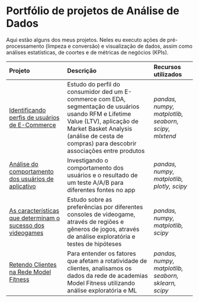 # Portfólio de projetos de Análise de Dados

Aqui estão alguns dos meus projetos. Neles eu executo ações de pré-processamento (limpeza e conversão) e visualização de dados, assim como análises estatísticas, de coortes e de métricas de negócios (KPIs).

| Projeto               | Descrição                                                                                   | Recursos utilizados            |
|:--------------------- |:------------------------------------------------------------------------------------------- |:------------------------------ |
|[Identificando perfis de usuários de E-Commerce](https://github.com/diego-analytics/projetos_dados/blob/Projeto_0/projeto_ecommerce_comentado.ipynb "Identificando perfis de usuários de E-Commerce")|Estudo do perfil do consumidor ded um E-commerce com EDA, segmentação de usuários usando RFM e Lifetime Value (LTV), aplicação de Market Basket Analysis (análise de cesta de compras) para descobrir associações entre produtos|*pandas, numpy, matplotlib, seaborn, scipy, mlxtend*|
|[Análise do comportamento dos usuários de aplicativo](https://github.com/diego-analytics/projetos_dados/blob/ff3719008c6b978da236c9fdcab0ef8bc98d75f3/Projeto_users_behavioral_analysis_2.ipynb "Análise do comportamento dos usuários de aplicativo")|Investigando o comportamento dos usuários e o resultado de um teste A/A/B para diferentes fontes no app|*pandas, numpy, matplotlib, plotly, scipy*|
|[As características que determinam o sucesso dos videogames](https://github.com/diego-analytics/projetos_dados/blob/115d8652f0958b590183c4ad791b7f323d6e0d10/Projeto_console_analysis.ipynb "As características que determinam o sucesso dos videogames")|Estudo sobre as preferências por diferentes consoles de videogame, através de regiões e gêneros de jogos, através de análise exploratória e testes de hipóteses|*pandas, numpy, matplotlib, scipy*|
|[Retendo Clientes na Rede Model Fitness](https://github.com/diego-analytics/projetos_dados/blob/8e94b5bb4289199273d0d274ee3321ab3f692db8/Projeto_model_fitness.ipynb "Retendo Clientes na Rede Model Fitness")|Para entender os fatores que afetam a rotatividade de clientes, analisamos os dados da rede de academias Model Fitness utilizando análise exploratória e ML|*pandas, numpy, matplotlib, seaborn, sklearn, scipy*|
